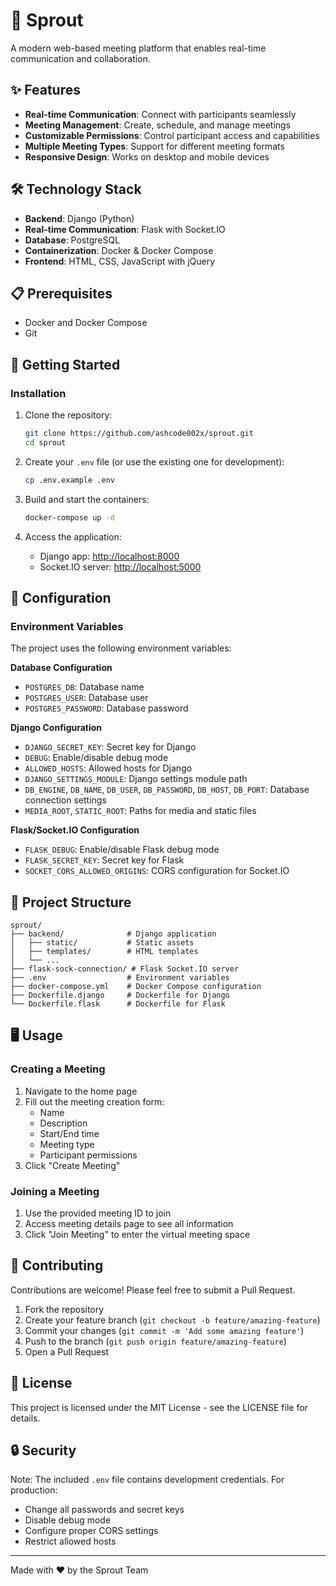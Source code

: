 # 🌱 Sprout

A modern web-based meeting platform that enables real-time communication and collaboration.

## ✨ Features

- **Real-time Communication**: Connect with participants seamlessly
- **Meeting Management**: Create, schedule, and manage meetings
- **Customizable Permissions**: Control participant access and capabilities
- **Multiple Meeting Types**: Support for different meeting formats
- **Responsive Design**: Works on desktop and mobile devices

## 🛠️ Technology Stack

- **Backend**: Django (Python)
- **Real-time Communication**: Flask with Socket.IO
- **Database**: PostgreSQL
- **Containerization**: Docker & Docker Compose
- **Frontend**: HTML, CSS, JavaScript with jQuery

## 📋 Prerequisites

- Docker and Docker Compose
- Git

## 🚀 Getting Started

### Installation

1. Clone the repository:
   ```bash
   git clone https://github.com/ashcode002x/sprout.git
   cd sprout
   ```

2. Create your `.env` file (or use the existing one for development):
   ```bash
   cp .env.example .env
   ```

3. Build and start the containers:
   ```bash
   docker-compose up -d
   ```

4. Access the application:
   - Django app: [http://localhost:8000](http://localhost:8000)
   - Socket.IO server: [http://localhost:5000](http://localhost:5000)

## 🔧 Configuration

### Environment Variables

The project uses the following environment variables:

**Database Configuration**
- `POSTGRES_DB`: Database name
- `POSTGRES_USER`: Database user
- `POSTGRES_PASSWORD`: Database password

**Django Configuration**
- `DJANGO_SECRET_KEY`: Secret key for Django
- `DEBUG`: Enable/disable debug mode
- `ALLOWED_HOSTS`: Allowed hosts for Django
- `DJANGO_SETTINGS_MODULE`: Django settings module path
- `DB_ENGINE`, `DB_NAME`, `DB_USER`, `DB_PASSWORD`, `DB_HOST`, `DB_PORT`: Database connection settings
- `MEDIA_ROOT`, `STATIC_ROOT`: Paths for media and static files

**Flask/Socket.IO Configuration**
- `FLASK_DEBUG`: Enable/disable Flask debug mode
- `FLASK_SECRET_KEY`: Secret key for Flask
- `SOCKET_CORS_ALLOWED_ORIGINS`: CORS configuration for Socket.IO

## 📁 Project Structure

```
sprout/
├── backend/              # Django application
│   ├── static/           # Static assets
│   ├── templates/        # HTML templates
│   └── ...
├── flask-sock-connection/ # Flask Socket.IO server
├── .env                  # Environment variables
├── docker-compose.yml    # Docker Compose configuration
├── Dockerfile.django     # Dockerfile for Django
└── Dockerfile.flask      # Dockerfile for Flask
```

## 🖥️ Usage

### Creating a Meeting

1. Navigate to the home page
2. Fill out the meeting creation form:
   - Name
   - Description
   - Start/End time
   - Meeting type
   - Participant permissions
3. Click "Create Meeting"

### Joining a Meeting

1. Use the provided meeting ID to join
2. Access meeting details page to see all information
3. Click "Join Meeting" to enter the virtual meeting space

## 🤝 Contributing

Contributions are welcome! Please feel free to submit a Pull Request.

1. Fork the repository
2. Create your feature branch (`git checkout -b feature/amazing-feature`)
3. Commit your changes (`git commit -m 'Add some amazing feature'`)
4. Push to the branch (`git push origin feature/amazing-feature`)
5. Open a Pull Request

## 📄 License

This project is licensed under the MIT License - see the LICENSE file for details.

## 🔒 Security

Note: The included `.env` file contains development credentials. For production:
- Change all passwords and secret keys
- Disable debug mode
- Configure proper CORS settings
- Restrict allowed hosts

---

Made with ❤️ by the Sprout Team
